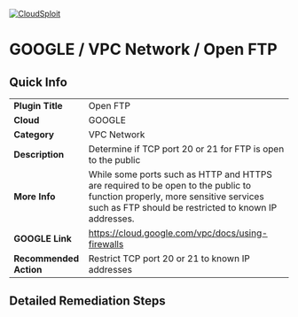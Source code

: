 [![CloudSploit](https://cloudsploit.com/img/logo-new-big-text-100.png "CloudSploit")](https://cloudsploit.com)

# GOOGLE / VPC Network / Open FTP

## Quick Info

| | |
|-|-|
| **Plugin Title** | Open FTP |
| **Cloud** | GOOGLE |
| **Category** | VPC Network |
| **Description** | Determine if TCP port 20 or 21 for FTP is open to the public |
| **More Info** | While some ports such as HTTP and HTTPS are required to be open to the public to function properly, more sensitive services such as FTP should be restricted to known IP addresses. |
| **GOOGLE Link** | https://cloud.google.com/vpc/docs/using-firewalls |
| **Recommended Action** | Restrict TCP port 20 or 21 to known IP addresses |

## Detailed Remediation Steps

